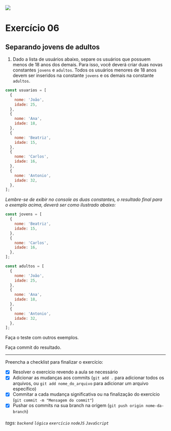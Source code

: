 ![](https://i.imgur.com/xG74tOh.png)

# Exercício 06

## Separando jovens de adultos

1. Dado a lista de usuários abaixo, separe os usuários que possuem menos de 18 anos dos demais. Para isso, você deverá criar duas novas constantes `jovens` e `adultos`. Todos os usuários menores de 18 anos devem ser inseridos na constante `jovens` e os demais na constante `adultos`.

```javascript
const usuarios = [
  {
    nome: 'João',
    idade: 25,
  },
  {
    nome: 'Ana',
    idade: 18,
  },
  {
    nome: 'Beatriz',
    idade: 15,
  },
  {
    nome: 'Carlos',
    idade: 16,
  },
  {
    nome: 'Antonio',
    idade: 32,
  },
];
```

_Lembre-se de exibir no console as duas constantes, o resultado final para o exemplo acima, deverá ser como ilustrado abaixo:_

```javascript
const jovens = [
  {
    nome: 'Beatriz',
    idade: 15,
  },
  {
    nome: 'Carlos',
    idade: 16,
  },
];
```

```javascript
const adultos = [
  {
    nome: 'João',
    idade: 25,
  },
  {
    nome: 'Ana',
    idade: 18,
  },
  {
    nome: 'Antonio',
    idade: 32,
  },
];
```

Faça o teste com outros exemplos.

Faça commit do resultado.

---

Preencha a checklist para finalizar o exercício:

- [x] Resolver o exercício revendo a aula se necessário
- [x] Adicionar as mudanças aos commits (`git add .` para adicionar todos os arquivos, ou `git add nome_do_arquivo` para adicionar um arquivo específico)
- [x] Commitar a cada mudança significativa ou na finalização do exercício (`git commit -m "Mensagem do commit"`)
- [x] Pushar os commits na sua branch na origem (`git push origin nome-da-branch`)

###### tags: `backend` `lógica` `exercício` `nodeJS` `JavaScript`
